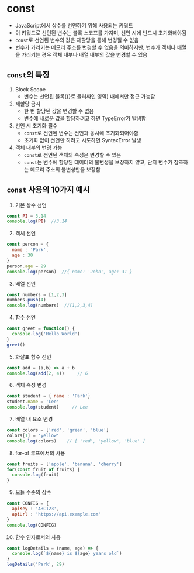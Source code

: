 # const
- JavaScript에서 상수를 선언하기 위해 사용되는 키워드
- 이 키워드로 선언된 변수는 블록 스코프를 가지며, 선언 시에 반드시 초기화해야됨
- `const`로 선언된 변수의 값은 재할당을 통해 변경될 수 없음
- 변수가 가리키는 메모리 주소를 변경할 수 없음을 의미하지만, 변수가 객체나 배열을 가리키는 경우 객체 내부나 배열 내부의 값을 변경할 수 있음


## `const`의 특징
1. Block Scope
   - 변수는 선언된 블록({}로 둘러싸인 영역) 내에서만 접근 가능함
2. 재할당 금지
   - 한 번 할당된 값을 변경할 수 없음
   - 변수에 새로운 값을 할당하려고 하면 TypeError가 발생함
3. 선언 시 초기화 필수
   - `const`로 선언된 변수는 선언과 동시에 초기화되어야함
   - 초기화 없이 선언만 하려고 시도하면 SyntaxError 발생
4. 객체 내부의 변경 가능
   - `const`로 선언된 객체의 속성은 변경할 수 있음
   - `const`는 변수에 할당된 데이터의 불변성을 보장하지 않고, 단지 변수가 참조하는 메모리 주소의 불변성만을 보장함

## `const` 사용의 10가지 예시
1. 기본 상수 선언
```js
const PI = 3.14
console.log(PI)  //3.14
```

2. 객체 선언
```js
const percon = {
  name : 'Park',
  age : 30
}
person.age = 29
console.log(person)  //{ name: 'John', age: 31 }
```

3. 배열 선언
```js
const numbers = [1,2,3]
numbers.push(4)
console.log(numbers)  //[1,2,3,4]
```
4. 함수 선언
```js
const greet = function() {
  console.log('Hello World')
}
greet()
```
5. 화살표 함수 선언
```js
const add = (a,b) => a + b
console.log(add(2, 4))     // 6
```
6. 객체 속성 변경
```js
const student = { name : 'Park'}
student.name = 'Lee'
console.log(student)     // Lee
```
7.  배열 내 요소 변경
```js
const colors = ['red', 'green', 'blue']
colors[1] = 'yellow'
console.log(colors)    // [ 'red', 'yellow', 'blue' ]
```
8. for-of 루프에서의 사용
```js
const fruits = ['apple', 'banana', 'cherry']
for(const fruit of fruits) {
  console.log(fruit)
}
```
9. 모듈 수준의 상수
```js
const CONFIG = {
  apiKey : 'ABC123',
  apiUrl : 'https://api.example.com'
}
console.log(CONFIG)
```
10. 함수 인자로서의 사용
```js
const logDetails = (name, age) => {
  console.log(`${name} is ${age} years old`)
}
logDetails('Park', 29)
```





































